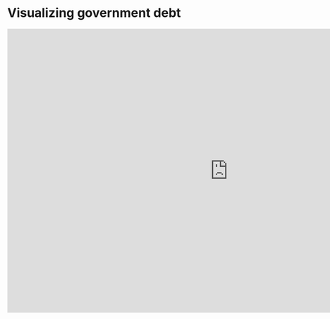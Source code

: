 # Visualizing government debt

<iframe src="https://data.oecd.org/chart/7baN" width="1000" height="645" style="border: 0" mozallowfullscreen="true" webkitallowfullscreen="true" allowfullscreen="true"><a href="https://data.oecd.org/chart/7baN" target="_blank">OECD Chart: General government debt, Total, % of GDP, Annual, 2021</a></iframe>

